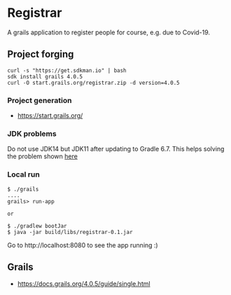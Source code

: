 # Registrar

A grails application to register people for course, e.g. due to Covid-19.

## Project forging

```
curl -s "https://get.sdkman.io" | bash
sdk install grails 4.0.5
curl -O start.grails.org/registrar.zip -d version=4.0.5
```

### Project generation

  * https://start.grails.org/

### JDK problems

Do not use JDK14 but JDK11 after updating to Gradle 6.7.
This helps solving the problem shown [here](https://stackoverflow.com/questions/61289461/java-lang-noclassdeffounderror-could-not-initialize-class-org-codehaus-groovy-v)

### Local run

```
$ ./grails
....
grails> run-app

or

$ ./gradlew bootJar
$ java -jar build/libs/registrar-0.1.jar
```

Go to
http://localhost:8080
to see the app running :)

## Grails

  * https://docs.grails.org/4.0.5/guide/single.html
